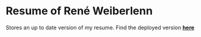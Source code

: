 # Resume of René Weiberlenn
Stores an up to date version of my resume.
Find the deployed version **[here](https://renespeaks.github.io/resume)**